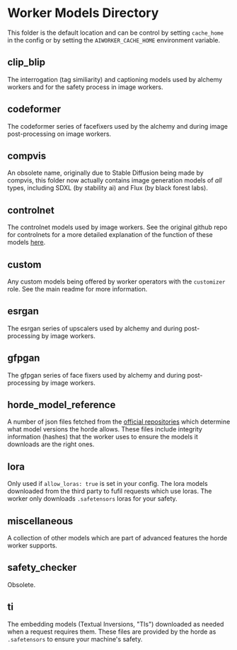 # Worker Models Directory

This folder is the default location and can be control by setting `cache_home` in the config or by setting the `AIWORKER_CACHE_HOME` environment variable.

## clip_blip

The interrogation (tag similiarity) and captioning models used by alchemy workers and for the safety process in image workers.

## codeformer

The codeformer series of facefixers used by the alchemy and during image post-processing on image workers.

## compvis

An obsolete name, originally due to Stable Diffusion being made by compvis, this folder now actually contains image generation models of *all* types, including SDXL (by stability ai) and Flux (by black forest labs).

## controlnet

The controlnet models used by image workers. See the original github repo for controlnets for a more detailed explanation of the function of these models [here](https://github.com/lllyasviel/ControlNet).

## custom

Any custom models being offered by worker operators with the `customizer` role. See the main readme for more information.

## esrgan

The esrgan series of upscalers used by alchemy and during post-processing by image workers.

## gfpgan

The gfpgan series of face fixers used by alchemy and during post-processing by image workers.

## horde_model_reference

A number of json files fetched from the [official repositories](https://github.com/Haidra-Org/AI-Horde-image-model-reference) which determine what model versions the horde allows. These files include integrity information (hashes) that the worker uses to ensure the models it downloads are the right ones.

## lora

Only used if `allow_loras: true` is set in your config. The lora models downloaded from the third party to fufil requests which use loras. The worker only downloads `.safetensors` loras for your safety.

## miscellaneous

A collection of other models which are part of advanced features the horde worker supports.

## safety_checker

Obsolete.

## ti

The embedding models (Textual Inversions, "TIs") downloaded as needed when a request requires them. These files are provided by the horde as `.safetensors` to ensure your machine's safety.
